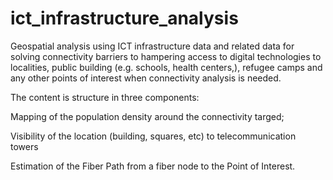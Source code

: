 # ict_infrastructure_analysis

Geospatial analysis using ICT infrastructure data and related data for solving connectivity barriers to hampering access to digital technologies to localities, public building (e.g. schools, health centers,), refugee camps and any other points of interest when connectivity analysis is needed. 

The content is structure in three components:  

Mapping of the population density around the connectivity targed;  

Visibility of the location (building, squares, etc) to telecommunication towers 

Estimation of the Fiber Path from a fiber node to the Point of Interest. 

